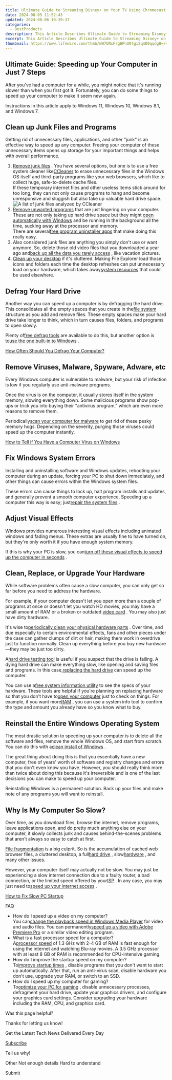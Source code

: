 ```yaml
---
title: Ultimate Guide to Streaming Disney+ on Your TV Using Chromecast
date: 2024-08-05 11:52:43
updated: 2024-08-06 10:39:37
categories:
  - BestProducts
description: This Article Describes Ultimate Guide to Streaming Disney+ on Your TV Using Chromecast
excerpt: This Article Describes Ultimate Guide to Streaming Disney+ on Your TV Using Chromecast
thumbnail: https://www.lifewire.com/thmb/mW7UNxFrg6PnU0tgiSqmD0qqdg8=/400x300/filters:no_upscale():max_bytes(150000):strip_icc():format(webp)/chromecastdisneyplus-ee9f4eda615e4ccaa41c6366152e8ed7.jpg
---
```


## Ultimate Guide: Speeding up Your Computer in Just 7 Steps
 After you've had a computer for a while, you might notice that it's running slower than when you first got it. Fortunately, you can do some things to speed up your computer to make it seem new again.

 Instructions in this article apply to Windows 11, Windows 10, Windows 8.1, and Windows 7.

## Clean up Junk Files and Programs

 Getting rid of unnecessary files, applications, and other "junk" is an effective way to speed up any computer. Freeing your computer of these unnecessary items opens up storage for your important things and helps with overall performance.

1. [Remove junk files](https://www.lifewire.com/remove-junk-files-from-windows-11-5191868) . You have several options, but one is to use a free system cleaner like[CCleaner](https://www.ccleaner.com/ccleaner) to erase unnecessary files in the Windows OS itself and third-party programs like your web browsers, which like to collect huge, safe-to-delete cache files.  
 If these temporary internet files and other useless items stick around for too long, they can not only cause programs to hang and become unresponsive and sluggish but also take up valuable hard drive space.  
![A list of junk files analyzed by CCleaner](https://www.lifewire.com/thmb/fcJdBbMmX-n1fr28E8-tAXm60bc=/1500x0/filters:no_upscale():max_bytes(150000):strip_icc():format(webp)/ccleaner-f6f275a2e09b4fa8821c232149546fd7.png)
2. [Remove unwanted programs](https://www.lifewire.com/windows-uninstaller-to-remove-unused-programs-3506955) that are just lingering on your computer. These are not only taking up hard drive space but they might [open automatically with Windows](https://www.lifewire.com/change-startup-programs-windows-11-6823499) and be running in the background all the time, sucking away at the processor and memory.  
 There are several[free program uninstaller apps](https://www.lifewire.com/free-uninstaller-programs-2625188) that make doing this really easy.
3. Also considered junk files are anything you simply don't use or want anymore. So, delete those old video files that you downloaded a year ago and[back up all the data you rarely access](https://www.lifewire.com/ways-to-back-up-your-data-2640426) , like vacation pictures.
4. [Clean up your desktop](https://www.lifewire.com/cleaning-and-speeding-up-windows-desktop-3506952) if it's cluttered. Making File Explorer load those icons and folders each time the desktop refreshes can put unnecessary load on your hardware, which takes away[system resources](https://www.lifewire.com/what-is-a-system-resource-2626016) that could be used elsewhere.

## Defrag Your Hard Drive

 Another way you can speed up a computer is by defragging the hard drive. This consolidates all the empty spaces that you create in the[file system](https://www.lifewire.com/what-is-a-file-system-2625880) structure as you add and remove files. These empty spaces make your hard drive take longer to think, which in turn causes files, folders, and programs to open slowly.

 Plenty of[free defrag tools](https://www.lifewire.com/free-defrag-software-tools-2619172) are available to do this, but another option is to[use the one built-in to Windows](https://www.lifewire.com/how-to-defrag-your-computer-3506876) .

[How Often Should You Defrag Your Computer?](https://www.lifewire.com/how-often-should-you-defrag-3976922)

## Remove Viruses, Malware, Spyware, Adware, etc

 Every Windows computer is vulnerable to malware, but your risk of infection is low if you regularly use anti-malware programs.

 Once the virus is on the computer, it usually stores itself in the system memory, slowing everything down. Some malicious programs show pop-ups or trick you into buying their "antivirus program," which are even more reasons to remove them.

 Periodically[scan your computer for malware](https://www.lifewire.com/properly-scan-your-computer-for-viruses-and-other-malware-2624526) to get rid of these pesky memory hogs. Depending on the severity, purging those viruses could speed up the computer instantly.

[How to Tell if You Have a Computer Virus on Windows](https://www.lifewire.com/how-to-tell-if-your-computer-has-a-virus-4590200)

## Fix Windows System Errors

 Installing and uninstalling software and Windows updates, rebooting your computer during an update, forcing your PC to shut down immediately, and other things can cause errors within the Windows system files.

 These errors can cause things to lock up, halt program installs and updates, and generally prevent a smooth computer experience. Speeding up a computer this way is easy; just[repair the system files](https://www.lifewire.com/how-to-use-sfc-scannow-to-repair-windows-system-files-2626161) .

## Adjust Visual Effects

 Windows provides numerous interesting visual effects including animated windows and fading menus. These extras are usually fine to have turned on, but they're only worth it if you have enough system memory.

 If this is why your PC is slow, you can[turn off these visual effects to speed up the computer in seconds](https://www.lifewire.com/adjust-visual-effects-to-improve-speed-3506867) .

## Clean, Replace, or Upgrade Your Hardware

 While software problems often cause a slow computer, you can only get so far before you need to address the hardware.

 For example, if your computer doesn't let you open more than a couple of programs at once or doesn't let you watch HD movies, you may have a small amount of RAM or a broken or outdated ​[video card](https://www.lifewire.com/what-is-a-video-card-2618161) . You may also just have dirty hardware.

 It's wise to[periodically clean your physical hardware parts](https://www.lifewire.com/how-to-clean-your-laptop-2377611) . Over time, and due especially to certain environmental effects, fans and other pieces under the case can gather clumps of dirt or hair, making them work in overdrive just to function normally. Clean up everything before you buy new hardware—they may be just too dirty.

 A[hard drive testing tool](https://www.lifewire.com/free-hard-drive-testing-programs-2626183) is useful if you suspect that the drive is failing. A dying hard drive can make everything slow, like opening and saving files and programs. In this case,[replacing the hard drive](https://www.lifewire.com/how-to-replace-a-hard-drive-2626200) can speed up the computer.  

 You can use a[free system information utility](https://www.lifewire.com/free-system-information-tools-2625772) to see the specs of your hardware. These tools are helpful if you're planning on replacing hardware so that you don't have to[open your computer](https://www.lifewire.com/how-to-open-a-desktop-computer-case-2624589) just to check on things. For example, if you want more[RAM](https://www.lifewire.com/what-is-random-access-memory-ram-2618159) , you can use a system info tool to confirm the type and amount you already have so you know what to buy.

## Reinstall the Entire Windows Operating System

 The most drastic solution to speeding up your computer is to delete all the software and files, remove the whole Windows OS, and start from scratch. You can do this with a[clean install of Windows](https://www.lifewire.com/how-to-clean-install-windows-2624904) .

 The great thing about doing this is that you essentially have a new computer, free of years' worth of software and registry changes and errors that you don't even know you have. However, you should really think more than twice about doing this because it's irreversible and is one of the last decisions you can make to speed up your computer.

 Reinstalling Windows is a permanent solution. Back up your files and make note of any programs you will want to reinstall.

## Why Is My Computer So Slow?

 Over time, as you download files, browse the internet, remove programs, leave applications open, and do pretty much anything else on your computer, it slowly collects junk and causes behind-the-scenes problems that aren't always so easy to catch at first.

[File fragmentation](https://www.lifewire.com/what-is-fragmentation-defragmentation-2625884) is a big culprit. So is the accumulation of cached web browser files, a cluttered desktop, a full[hard drive](https://www.lifewire.com/what-is-a-hard-disk-drive-2618152) , slow[hardware](https://www.lifewire.com/computer-hardware-2625895) , and many other issues.

 However, your computer itself may actually not be slow. You may just be experiencing a slow internet connection due to a faulty router, a bad connection, or the limited speed offered by your[ISP](https://www.lifewire.com/internet-service-provider-isp-2625924) . In any case, you may just need to[speed up your internet access](https://www.lifewire.com/troubleshooting-slow-internet-connection-818125) .

[How to Fix Slow PC Startup](https://www.lifewire.com/fix-slow-pc-startup-5222474)

 FAQ

* How do I speed up a video on my computer?  
 You can[change the playback speed in Windows Media Player](https://www.lifewire.com/how-to-change-playback-speed-without-affecting-pitch-2438886) for video and audio files. You can permanently[speed up a video with Adobe Premiere Pro](https://www.lifewire.com/premiere-pro-cs6-clips-1081700) or a similar video editing program.
* What is a fast processor speed for a computer?  
 A[processor speed](https://www.lifewire.com/how-fast-does-your-pc-need-to-be-832310) of 1.3 GHz with 2-4 GB of RAM is fast enough for using the internet and watching Blu-ray movies. A 3.5 GHz processor with at least 8 GB of RAM is recommended for CPU-intensive gaming.
* How do I improve the startup speed on my computer?  
 To[improve startup times](https://www.lifewire.com/improve-startup-times-in-windows-10-4048475) , disable programs that you don't want to start up automatically. After that, run an anti-virus scan, disable hardware you don't use, upgrade your RAM, or switch to an SSD.
* How do I speed up my computer for gaming?  
 To[optimize your PC for gaming](https://www.lifewire.com/optimize-your-pc-for-gaming-812577) , disable unnecessary processes, defragment your hard drive, update your graphics drivers, and configure your graphics card settings. Consider upgrading your hardware including the RAM, CPU, and graphics card.

Was this page helpful?

Thanks for letting us know!

 Get the Latest Tech News Delivered Every Day

[Subscribe](https://www.lifewire.com/#)

Tell us why!

 Other  Not enough details  Hard to understand

 Submit

<ins class="adsbygoogle"
     style="display:block"
     data-ad-format="autorelaxed"
     data-ad-client="ca-pub-7571918770474297"
     data-ad-slot="1223367746"></ins>



<ins class="adsbygoogle"
     style="display:block"
     data-ad-client="ca-pub-7571918770474297"
     data-ad-slot="8358498916"
     data-ad-format="auto"
     data-full-width-responsive="true"></ins>
